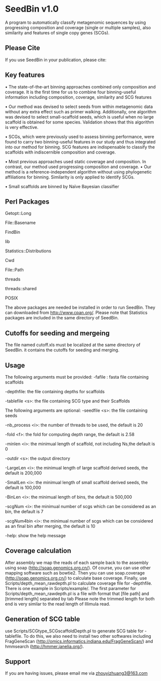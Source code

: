 # SeedBin v1.0  
A program to automatically classify metagenomic sequences by using progressing composition and coverage (single or multiple samples), also similarity and features of single copy genes (SCGs). 

## Please Cite ##
If you use SeedBin in your publication, please cite:

## Key features ##
•	The state-of-the-art binning approaches combined only composition and coverage. It is the first time for us to combine four binning-useful information including composition, coverage, similarity and SCG features

•	Our method was devised to select seeds from within metagenomic data without any extra effect such as primer walking. Additionally, one algorithm was devised to select small-scaffold seeds, which is useful when no large scaffold is obtained for some species. Validation shows that this algorithm is very effective.

•	SCGs, which were previously used to assess binning performance, were found to carry two binning-useful features in our study and thus integrated into our method for binning. SCG features are indispensable to classify the scaffolds with indiscernible composition and coverage.

•	Most previous approaches used static coverage and composition. In contrast,  our method used progressing composition and coverage.
•	Our method is a reference-independent algorithm without using phylogenetic affiliations for binning. Similarity is only applied to identify SCGs.

•	Small scaffolds are binned by Naïve Bayesian classifier

## Perl Packages ##

Getopt::Long

File::Basename

FindBin

lib

Statistics::Distributions

Cwd

File::Path

threads

threads::shared

POSIX

The above packages are needed be installed in order to run SeedBin. They can downloaded from http://www.cpan.org/. Please note that Statistics packages are included in the same directory of SeedBin. 

## Cutoffs for seeding and mergeing ##
The file named cutoff.xls must be localized at the same directory of SeedBin. it contains the cutoffs for seeding and merging.

## Usage ##
The following arguments must be provided:
  -fafile \: fasta file containing scaffolds
  
  -depthfile\: the file containing depths for scaffolds
  
  -tablefile \<s\>\: the file containing SCG type and their Scaffolds
  
The following arguments are optional:
  -seedfile \<s\>\: the file containing seeds
  
  -nb_process \<i\>\: the number of threads to be used, the default is 20
  
  -fold \<f\>\: the fold for computing depth range, the default is 2.58
  
  -minlen \<i\>\: the minimual length of scaffold, not including Ns,the default is 0
  
  -outdir \<s\>\: the output directory
  
  -LargeLen \<i\>\: the minimual length of large scaffold derived seeds, the default is 200,000
  
  -SmallLen \<i\>\: the minimual length of small scaffold derived seeds, the default is 100,000
  
  -BinLen \<i\>\: the minimual length of bins, the default is 500,000
  
  -scgNum \<i\>\: the minimual number of scgs which can be considered as an bin, the default is 7
  
  -scgNum4bin \<i\>\: the minimual number of scgs which can be considered as an final bin after merging, the default is 10
  
  -help: show the help message
## Coverage calculation ##
After assembly we map the reads of each sample back to the assembly using soap (http://soap.genomics.org.cn/). Of course, you can use other mapping software such as bowtie2. Then you can use soap.coverage (http://soap.genomics.org.cn/) to calculate base coverage. Finally, use Scripts/depth_mean_rawdepth.pl to calculate coverage file for -depthfile. There is one example in Scripts/example/. The first parameter for Scripts/depth_mean_rawdepth.pl is a file with format that [file path] and [trimmed length] separated by tab 
Please note the trimmed length for both end is very similar to the read length of Illimula read. 

## Generation of SCG table ##
use Scripts/SCGtype_SCGscaffoldDepth.pl to generate SCG table for -tablefile. To do this, we also need to install two other softwares including FragGeneScan (http://omics.informatics.indiana.edu/FragGeneScan/) and hmmsearch (http://hmmer.janelia.org/). 

## Support ##
If you are having issues, please email me via zhouyizhuang3@163.com


